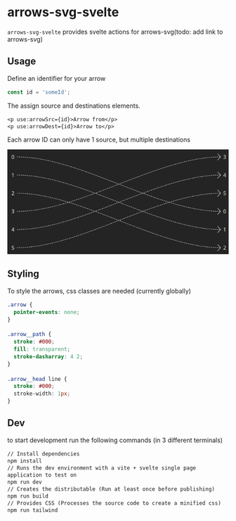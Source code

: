 # arrows-svg-svelte
`arrows-svg-svelte` provides svelte actions for arrows-svg(todo: add link to arrows-svg)

## Usage

Define an identifier for your arrow

```ts
const id = 'someId';
```

The assign source and destinations elements. 

```svelte
<p use:arrowSrc={id}>Arrow from</p>
<p use:arrowDest={id}>Arrow to</p>
```

Each arrow ID can only have 1 source, but multiple destinations

![Example](https://github.com/r59q/arrows-svg-svelte/blob/master/public/example.png?raw=true)

## Styling

To style the arrows, css classes are needed (currently globally)

```css
.arrow {
  pointer-events: none;
}

.arrow__path {
  stroke: #000;
  fill: transparent;
  stroke-dasharray: 4 2;
}

.arrow__head line {
  stroke: #000;
  stroke-width: 1px;
}
```

## Dev
to start development run the following commands (in 3 different terminals)
```
// Install dependencies
npm install
// Runs the dev environment with a vite + svelte single page application to test on
npm run dev
// Creates the distributable (Run at least once before publishing)
npm run build
// Provides CSS (Processes the source code to create a minified css)
npm run tailwind
```

